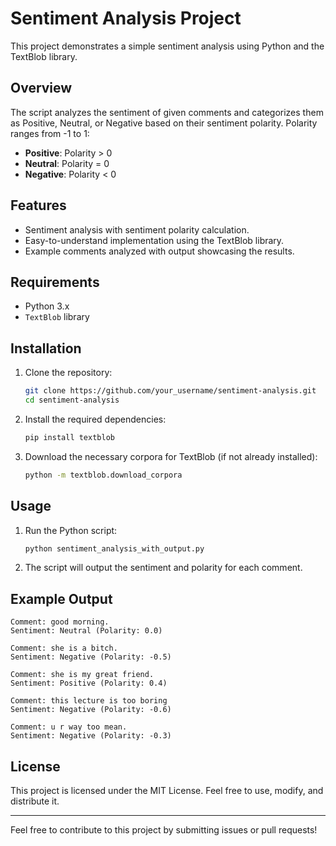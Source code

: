
# Sentiment Analysis Project

This project demonstrates a simple sentiment analysis using Python and the TextBlob library.

## Overview

The script analyzes the sentiment of given comments and categorizes them as Positive, Neutral, or Negative based on their sentiment polarity. Polarity ranges from -1 to 1:
- **Positive**: Polarity > 0
- **Neutral**: Polarity = 0
- **Negative**: Polarity < 0

## Features

- Sentiment analysis with sentiment polarity calculation.
- Easy-to-understand implementation using the TextBlob library.
- Example comments analyzed with output showcasing the results.

## Requirements

- Python 3.x
- `TextBlob` library

## Installation

1. Clone the repository:
   ```bash
   git clone https://github.com/your_username/sentiment-analysis.git
   cd sentiment-analysis
   ```

2. Install the required dependencies:
   ```bash
   pip install textblob
   ```

3. Download the necessary corpora for TextBlob (if not already installed):
   ```bash
   python -m textblob.download_corpora
   ```

## Usage

1. Run the Python script:
   ```bash
   python sentiment_analysis_with_output.py
   ```

2. The script will output the sentiment and polarity for each comment.

## Example Output

```plaintext
Comment: good morning.
Sentiment: Neutral (Polarity: 0.0)

Comment: she is a bitch.
Sentiment: Negative (Polarity: -0.5)

Comment: she is my great friend.
Sentiment: Positive (Polarity: 0.4)

Comment: this lecture is too boring
Sentiment: Negative (Polarity: -0.6)

Comment: u r way too mean.
Sentiment: Negative (Polarity: -0.3)
```

## License

This project is licensed under the MIT License. Feel free to use, modify, and distribute it.

---

Feel free to contribute to this project by submitting issues or pull requests!

